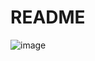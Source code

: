 # README

![image](https://user-images.githubusercontent.com/75458154/112358404-ef6f5a00-8c95-11eb-9ff3-7f516c31eda5.png)
